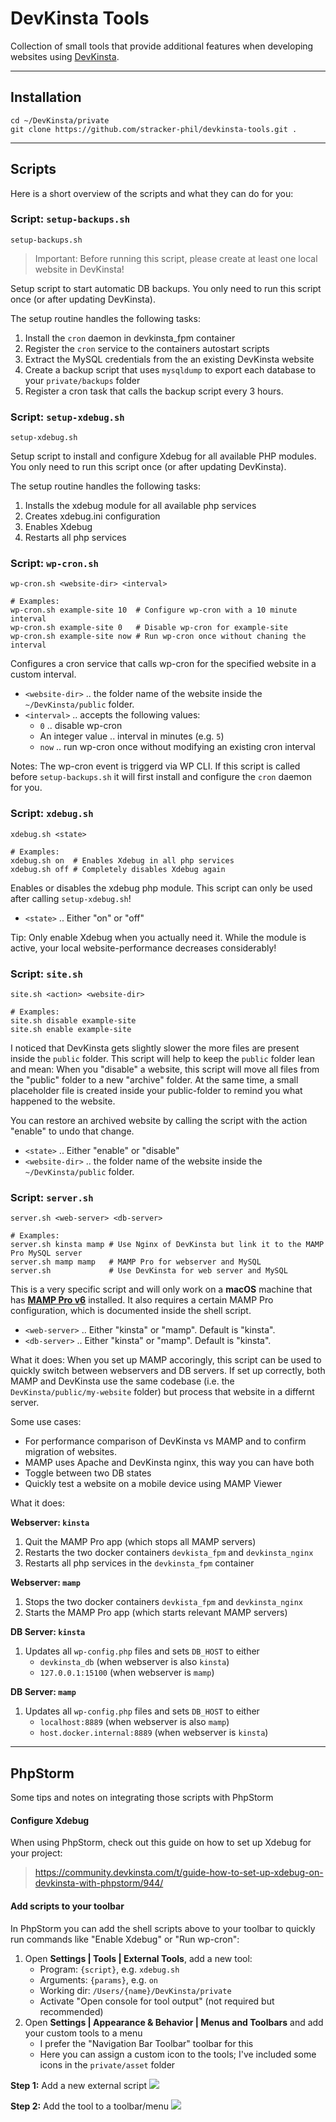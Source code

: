 # DevKinsta Tools

Collection of small tools that provide additional features when developing websites using [DevKinsta](https://kinsta.com/de/devkinsta/).

----

## Installation

```shell
cd ~/DevKinsta/private
git clone https://github.com/stracker-phil/devkinsta-tools.git .
```

----

## Scripts

Here is a short overview of the scripts and what they can do for you:

### Script: `setup-backups.sh`

```shell
setup-backups.sh
```

> Important: Before running this script, please create at least one local website in DevKinsta!

Setup script to start automatic DB backups. You only need to run this script once (or after updating DevKinsta).

The setup routine handles the following tasks:

1. Install the `cron` daemon in devkinsta_fpm container
1. Register the `cron` service to the containers autostart scripts
1. Extract the MySQL credentials from the an existing DevKinsta website
1. Create a backup script that uses `mysqldump` to export each database to your `private/backups` folder
1. Register a cron task that calls the backup script every 3 hours.

### Script: `setup-xdebug.sh`

```shell
setup-xdebug.sh
```

Setup script to install and configure Xdebug for all available PHP modules. You only need to run this script once (or after updating DevKinsta).

The setup routine handles the following tasks:

1. Installs the xdebug module for all available php services
1. Creates xdebug.ini configuration
1. Enables Xdebug
1. Restarts all php services

### Script: `wp-cron.sh`

```shell
wp-cron.sh <website-dir> <interval>

# Examples:
wp-cron.sh example-site 10  # Configure wp-cron with a 10 minute interval
wp-cron.sh example-site 0   # Disable wp-cron for example-site
wp-cron.sh example-site now # Run wp-cron once without chaning the interval
```

Configures a cron service that calls wp-cron for the specified website in a custom interval.

* `<website-dir>` .. the folder name of the website inside the `~/DevKinsta/public` folder.
* `<interval>` .. accepts the following values:
    * `0` .. disable wp-cron
    * An integer value .. interval in minutes (e.g. `5`)
    * `now` .. run wp-cron once without modifying an existing cron interval

Notes: The wp-cron event is triggerd via WP CLI. If this script is called before `setup-backups.sh` it will first install and configure the `cron` daemon for you.

### Script: `xdebug.sh`

```shell
xdebug.sh <state>

# Examples:
xdebug.sh on  # Enables Xdebug in all php services
xdebug.sh off # Completely disables Xdebug again
```

Enables or disables the xdebug php module. This script can only be used after calling `setup-xdebug.sh`!

* `<state>` .. Either "on" or "off"

Tip: Only enable Xdebug when you actually need it. While the module is active, your local website-performance decreases considerably!

### Script: `site.sh`

```shell
site.sh <action> <website-dir>

# Examples:
site.sh disable example-site
site.sh enable example-site
```

I noticed that DevKinsta gets slightly slower the more files are present inside the `public` folder. This script will help to keep the `public` folder lean and mean: When you "disable" a website, this script will move all files from the "public" folder to a new "archive" folder. At the same time, a small placeholder file is created inside your public-folder to remind you what happened to the website.

You can restore an archived website by calling the script with the action "enable" to undo that change.

* `<state>` .. Either "enable" or "disable"
* `<website-dir>` .. the folder name of the website inside the `~/DevKinsta/public` folder.

### Script: `server.sh`

```shell
server.sh <web-server> <db-server>

# Examples:
server.sh kinsta mamp # Use Nginx of DevKinsta but link it to the MAMP Pro MySQL server
server.sh mamp mamp   # MAMP Pro for webserver and MySQL
server.sh             # Use DevKinsta for web server and MySQL
```

This is a very specific script and will only work on a **macOS** machine that has **[MAMP Pro v6](https://www.mamp.info/de/downloads/)** installed. It also requires a certain MAMP Pro configuration, which is documented inside the shell script.

* `<web-server>` .. Either "kinsta" or "mamp". Default is "kinsta".
* `<db-server>` .. Either "kinsta" or "mamp". Default is "kinsta".

What it does: When you set up MAMP accoringly, this script can be used to quickly switch between webservers and DB servers. If set up correctly, both MAMP and DevKinsta use the same codebase (i.e. the `DevKinsta/public/my-website` folder) but process that website in a differnt server.

Some use cases:
* For performance comparison of DevKinsta vs MAMP and to confirm migration of websites.
* MAMP uses Apache and DevKinsta nginx, this way you can have both
* Toggle between two DB states
* Quickly test a website on a mobile device using MAMP Viewer

What it does:

**Webserver: `kinsta`**
1. Quit the MAMP Pro app (which stops all MAMP servers)
1. Restarts the two docker containers `devkista_fpm` and `devkinsta_nginx`
1. Restarts all php services in the `devkinsta_fpm` container

**Webserver: `mamp`**
1. Stops the two docker containers `devkista_fpm` and `devkinsta_nginx`
1. Starts the MAMP Pro app (which starts relevant MAMP servers)

**DB Server: `kinsta`**
1. Updates all `wp-config.php` files and sets `DB_HOST` to either
    * `devkinsta_db` (when webserver is also `kinsta`)
    * `127.0.0.1:15100` (when webserver is `mamp`)

**DB Server: `mamp`**
1. Updates all `wp-config.php` files and sets `DB_HOST` to either
    * `localhost:8889` (when webserver is also `mamp`)
    * `host.docker.internal:8889` (when webserver is `kinsta`)

----

## PhpStorm

Some tips and notes on integrating those scripts with PhpStorm

#### Configure Xdebug

When using PhpStorm, check out this guide on how to set up Xdebug for your project: 
> https://community.devkinsta.com/t/guide-how-to-set-up-xdebug-on-devkinsta-with-phpstorm/944/

#### Add scripts to your toolbar

In PhpStorm you can add the shell scripts above to your toolbar to quickly run commands like "Enable Xdebug" or "Run wp-cron":

1. Open **Settings | Tools | External Tools**, add a new tool:
    * Program: `{script}`, e.g. `xdebug.sh`
    * Arguments: `{params}`, e.g. `on`
    * Working dir: `/Users/{name}/DevKinsta/private`
    * Activate "Open console for tool output" (not required but recommended)
1. Open **Settings | Appearance & Behavior | Menus and Toolbars** and add your custom tools to a menu
    * I prefer the "Navigation Bar Toolbar" toolbar for this
    * Here you can assign a custom icon to the tools; I've included some icons in the `private/asset` folder

**Step 1:** Add a new external script
<img src="/asset/guide/phpstorm-tools-1.png?raw=true" />

**Step 2:** Add the tool to a toolbar/menu
<img src="/asset/guide/phpstorm-tools-2.png?raw=true" />
